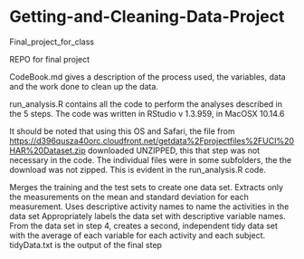 # Getting-and-Cleaning-Data-Project
Final_project_for_class

REPO for final project

CodeBook.md gives a description of the process used, the variables, data and the work done to clean up the data.

run_analysis.R contains all the code to perform the analyses described in the 5 steps. The code was written in RStudio v 1.3.959, in MacOSX 10.14.6

It should be noted that using this OS and Safari, the file from https://d396qusza40orc.cloudfront.net/getdata%2Fprojectfiles%2FUCI%20HAR%20Dataset.zip downloaded UNZIPPED, this that step was not necessary in the code.  The individual files were in some subfolders, the the download was not zipped.  This is evident in the run_analysis.R code.

Merges the training and the test sets to create one data set.
Extracts only the measurements on the mean and standard deviation for each measurement.
Uses descriptive activity names to name the activities in the data set
Appropriately labels the data set with descriptive variable names.
From the data set in step 4, creates a second, independent tidy data set with the average of each variable for each activity and each subject.
tidyData.txt is the output of the final step
